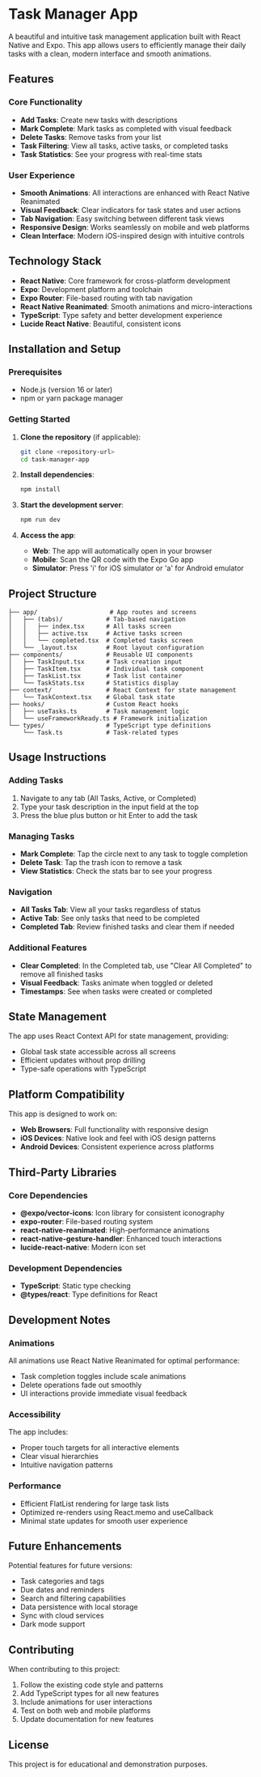 # Task Manager App

A beautiful and intuitive task management application built with React Native and Expo. This app allows users to efficiently manage their daily tasks with a clean, modern interface and smooth animations.

## Features

### Core Functionality
- **Add Tasks**: Create new tasks with descriptions
- **Mark Complete**: Mark tasks as completed with visual feedback
- **Delete Tasks**: Remove tasks from your list
- **Task Filtering**: View all tasks, active tasks, or completed tasks
- **Task Statistics**: See your progress with real-time stats

### User Experience
- **Smooth Animations**: All interactions are enhanced with React Native Reanimated
- **Visual Feedback**: Clear indicators for task states and user actions
- **Tab Navigation**: Easy switching between different task views
- **Responsive Design**: Works seamlessly on mobile and web platforms
- **Clean Interface**: Modern iOS-inspired design with intuitive controls

## Technology Stack

- **React Native**: Core framework for cross-platform development
- **Expo**: Development platform and toolchain
- **Expo Router**: File-based routing with tab navigation
- **React Native Reanimated**: Smooth animations and micro-interactions
- **TypeScript**: Type safety and better development experience
- **Lucide React Native**: Beautiful, consistent icons

## Installation and Setup

### Prerequisites
- Node.js (version 16 or later)
- npm or yarn package manager

### Getting Started

1. **Clone the repository** (if applicable):
   ```bash
   git clone <repository-url>
   cd task-manager-app
   ```

2. **Install dependencies**:
   ```bash
   npm install
   ```

3. **Start the development server**:
   ```bash
   npm run dev
   ```

4. **Access the app**:
   - **Web**: The app will automatically open in your browser
   - **Mobile**: Scan the QR code with the Expo Go app
   - **Simulator**: Press 'i' for iOS simulator or 'a' for Android emulator

## Project Structure

```
├── app/                    # App routes and screens
│   ├── (tabs)/            # Tab-based navigation
│   │   ├── index.tsx      # All tasks screen
│   │   ├── active.tsx     # Active tasks screen
│   │   └── completed.tsx  # Completed tasks screen
│   └── _layout.tsx        # Root layout configuration
├── components/            # Reusable UI components
│   ├── TaskInput.tsx      # Task creation input
│   ├── TaskItem.tsx       # Individual task component
│   ├── TaskList.tsx       # Task list container
│   └── TaskStats.tsx      # Statistics display
├── context/               # React Context for state management
│   └── TaskContext.tsx    # Global task state
├── hooks/                 # Custom React hooks
│   ├── useTasks.ts        # Task management logic
│   └── useFrameworkReady.ts # Framework initialization
└── types/                 # TypeScript type definitions
    └── Task.ts            # Task-related types
```

## Usage Instructions

### Adding Tasks
1. Navigate to any tab (All Tasks, Active, or Completed)
2. Type your task description in the input field at the top
3. Press the blue plus button or hit Enter to add the task

### Managing Tasks
- **Mark Complete**: Tap the circle next to any task to toggle completion
- **Delete Task**: Tap the trash icon to remove a task
- **View Statistics**: Check the stats bar to see your progress

### Navigation
- **All Tasks Tab**: View all your tasks regardless of status
- **Active Tab**: See only tasks that need to be completed
- **Completed Tab**: Review finished tasks and clear them if needed

### Additional Features
- **Clear Completed**: In the Completed tab, use "Clear All Completed" to remove all finished tasks
- **Visual Feedback**: Tasks animate when toggled or deleted
- **Timestamps**: See when tasks were created or completed

## State Management

The app uses React Context API for state management, providing:
- Global task state accessible across all screens
- Efficient updates without prop drilling
- Type-safe operations with TypeScript

## Platform Compatibility

This app is designed to work on:
- **Web Browsers**: Full functionality with responsive design
- **iOS Devices**: Native look and feel with iOS design patterns
- **Android Devices**: Consistent experience across platforms

## Third-Party Libraries

### Core Dependencies
- **@expo/vector-icons**: Icon library for consistent iconography
- **expo-router**: File-based routing system
- **react-native-reanimated**: High-performance animations
- **react-native-gesture-handler**: Enhanced touch interactions
- **lucide-react-native**: Modern icon set

### Development Dependencies
- **TypeScript**: Static type checking
- **@types/react**: Type definitions for React

## Development Notes

### Animations
All animations use React Native Reanimated for optimal performance:
- Task completion toggles include scale animations
- Delete operations fade out smoothly
- UI interactions provide immediate visual feedback

### Accessibility
The app includes:
- Proper touch targets for all interactive elements
- Clear visual hierarchies
- Intuitive navigation patterns

### Performance
- Efficient FlatList rendering for large task lists
- Optimized re-renders using React.memo and useCallback
- Minimal state updates for smooth user experience

## Future Enhancements

Potential features for future versions:
- Task categories and tags
- Due dates and reminders
- Search and filtering capabilities
- Data persistence with local storage
- Sync with cloud services
- Dark mode support

## Contributing

When contributing to this project:
1. Follow the existing code style and patterns
2. Add TypeScript types for all new features
3. Include animations for user interactions
4. Test on both web and mobile platforms
5. Update documentation for new features

## License

This project is for educational and demonstration purposes.